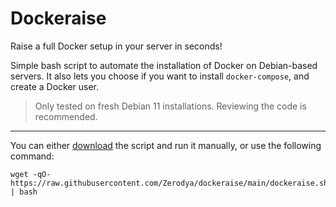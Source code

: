 # Dockeraise
Raise a full Docker setup in your server in seconds!

Simple bash script to automate the installation of Docker on Debian-based servers. 
It also lets you choose if you want to install `docker-compose`, and create a Docker user.

> Only tested on fresh Debian 11 installations. Reviewing the code is recommended.

***
You can either [download](https://github.com/Zerodya/dockeraise/blob/main/dockeraise.sh) the script and run it manually, or use the following command:
```
wget -qO- https://raw.githubusercontent.com/Zerodya/dockeraise/main/dockeraise.sh | bash
```
